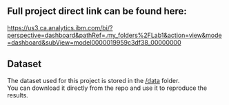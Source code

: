 ## Full project direct link can be found here:
https://us3.ca.analytics.ibm.com/bi/?perspective=dashboard&pathRef=.my_folders%2FLab1&action=view&mode=dashboard&subView=model0000019959c3df38_00000000

## Dataset
The dataset used for this project is stored in the [/data](./data) folder.  
You can download it directly from the repo and use it to reproduce the results.
